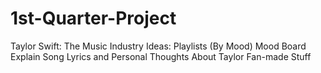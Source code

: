 # 1st-Quarter-Project
Taylor Swift: The Music Industry
Ideas:
  Playlists (By Mood)
  Mood Board
  Explain Song Lyrics and Personal Thoughts
  About Taylor
  Fan-made Stuff
